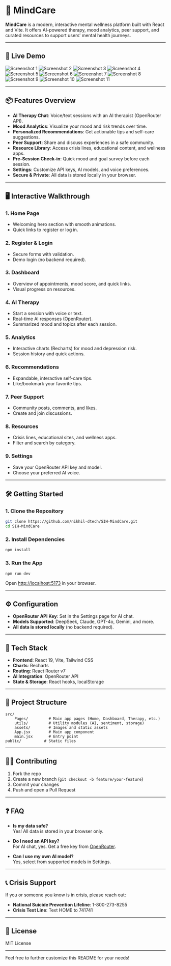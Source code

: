 
# 🧠 MindCare


**MindCare** is a modern, interactive mental wellness platform built with React and Vite. It offers AI-powered therapy, mood analytics, peer support, and curated resources to support users’ mental health journeys.

---

## 🚀 Live Demo

![Screenshot 1](images/1.png) 
![Screenshot 2](images/2.png) 
![Screenshot 3](images/3.png) 
![Screenshot 4](images/4.png) 
![Screenshot 5](images/5.png) 
![Screenshot 6](images/6.png) 
![Screenshot 7](images/7.png) 
![Screenshot 8](images/8.png) 
![Screenshot 9](images/9.png) 
![Screenshot 10](images/10.png) 
![Screenshot 11](images/11.png)


---


## 📦 Features Overview

- **AI Therapy Chat**: Voice/text sessions with an AI therapist (OpenRouter API).
- **Mood Analytics**: Visualize your mood and risk trends over time.
- **Personalized Recommendations**: Get actionable tips and self-care suggestions.
- **Peer Support**: Share and discuss experiences in a safe community.
- **Resource Library**: Access crisis lines, educational content, and wellness apps.
- **Pre-Session Check-in**: Quick mood and goal survey before each session.
- **Settings**: Customize API keys, AI models, and voice preferences.
- **Secure & Private**: All data is stored locally in your browser.

---

## 🖥️ Interactive Walkthrough

### 1. **Home Page**
- Welcoming hero section with smooth animations.
- Quick links to register or log in.

### 2. **Register & Login**
- Secure forms with validation.
- Demo login (no backend required).

### 3. **Dashboard**
- Overview of appointments, mood score, and quick links.
- Visual progress on resources.

### 4. **AI Therapy**
- Start a session with voice or text.
- Real-time AI responses (OpenRouter).
- Summarized mood and topics after each session.

### 5. **Analytics**
- Interactive charts (Recharts) for mood and depression risk.
- Session history and quick actions.

### 6. **Recommendations**
- Expandable, interactive self-care tips.
- Like/bookmark your favorite tips.

### 7. **Peer Support**
- Community posts, comments, and likes.
- Create and join discussions.

### 8. **Resources**
- Crisis lines, educational sites, and wellness apps.
- Filter and search by category.

### 9. **Settings**
- Save your OpenRouter API key and model.
- Choose your preferred AI voice.

---

## 🛠️ Getting Started

### 1. **Clone the Repository**
```sh
git clone https://github.com/nikhil-dtech/SIH-MindCare.git
cd SIH-MindCare
```

### 2. **Install Dependencies**
```sh
npm install
```

### 3. **Run the App**
```sh
npm run dev
```
Open [http://localhost:5173](http://localhost:5173) in your browser.

---

## ⚙️ Configuration

- **OpenRouter API Key**: Set in the Settings page for AI chat.
- **Models Supported**: DeepSeek, Claude, GPT-4o, Gemini, and more.
- **All data is stored locally** (no backend required).

---

## 🧩 Tech Stack

- **Frontend**: React 19, Vite, Tailwind CSS
- **Charts**: Recharts
- **Routing**: React Router v7
- **AI Integration**: OpenRouter API
- **State & Storage**: React hooks, localStorage

---

## 📝 Project Structure

```
src/
	Pages/         # Main app pages (Home, Dashboard, Therapy, etc.)
	utils/         # Utility modules (AI, sentiment, storage)
	assets/        # Images and static assets
	App.jsx        # Main app component
	main.jsx       # Entry point
public/          # Static files
```

---

## 🧑‍💻 Contributing

1. Fork the repo
2. Create a new branch (`git checkout -b feature/your-feature`)
3. Commit your changes
4. Push and open a Pull Request

---

## ❓ FAQ

- **Is my data safe?**  
	Yes! All data is stored in your browser only.

- **Do I need an API key?**  
	For AI chat, yes. Get a free key from [OpenRouter](https://openrouter.ai/).

- **Can I use my own AI model?**  
	Yes, select from supported models in Settings.

---

## 📞 Crisis Support

If you or someone you know is in crisis, please reach out:
- **National Suicide Prevention Lifeline**: 1-800-273-8255
- **Crisis Text Line**: Text HOME to 741741

---

## 📃 License

MIT License

---

Feel free to further customize this README for your needs!
